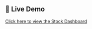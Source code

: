 ## 🔗 Live Demo
[Click here to view the Stock Dashboard](https://stock-chatbot-c9kbruplk5l6abyeo5kvt8.streamlit.app)
